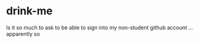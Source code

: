 # drink-me
Is it so much to ask to be able to sign into my non-student github account ... apparently so
